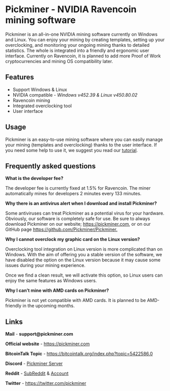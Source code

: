 <h1>Pickminer - NVIDIA Ravencoin mining software</h1>

<p>Pickminer is an all-in-one NVIDIA mining software currently on Windows and Linux. You can enjoy your mining by creating templates, setting up your overclocking, and monitoring your ongoing mining thanks to detailed statistics. The whole is integrated into a friendly and ergonomic user interface. Currently on Ravencoin, it is planned to add more Proof of Work cryptocurrencies and mining OS compatibility later.</p>

<h2>Features</h2>

<ul>
  <li>Support Windows & Linux</li>
  <li>NVIDIA compatible - <i>Windows v452.39 & Linux v450.80.02</i></li>
  <li>Ravencoin mining</li>
  <li>Integrated overclocking tool</li>
  <li>User interface</li>
</ul>

<h2>Usage</h2>

<p>Pickminer is an easy-to-use mining software where you can easily manage your mining (templates and overclocking) thanks to the user interface. If you need some help to use it, we suggest you read our <a href="https://pickminer.com/blog/set-up-your-mining-with-pickminer/">tutorial</a>.</p>

<h2>Frequently asked questions</h2>

<div><b>What is the developer fee?</b><p>The developer fee is currently fixed at 1.5% for Ravencoin. The miner automatically mines for developers 2 minutes every 133 minutes.</p></div>
<div><b>Why there is an antivirus alert when I download and install Pickminer?</b><p>Some antiviruses can treat Pickminer as a potential virus for your hardware. Obviously, our software is completely safe for use. Be sure to always download Pickminer on our website; <a href="https://pickminer.com">https://pickminer.com</a>, or on our GitHub page <a href="https://github.com/Pickminer/Pickminer/releases">https://github.com/Pickminer/Pickminer.</a></p></div>
<div><b>Why I cannot overclock my graphic card on the Linux version?</b><p>Overclocking tool integration on Linux version is more complicated than on Windows. With the aim of offering you a stable version of the software, we have disabled the option on the Linux version because it may cause some issues during your mining experience.

Once we find a clean result, we will activate this option, so Linux users can enjoy the same features as Windows users.
</p></div>
<div><b>Why I can’t mine with AMD cards on Pickminer?</b><p>Pickminer is not yet compatible with AMD cards. It is planned to be AMD-friendly in the upcoming months.</p></div>


<h2>Links</h2>
<div>
  <p><b>Mail</b> - <b>support@pickminer.com</b></p>
  <p><b>Official website</b> - <a href="https://pickminer.com">https://pickminer.com</a></p>
  <p><b>BitcoinTalk Topic</b> - <a href="https://bitcointalk.org/index.php?topic=5422586.0">https://bitcointalk.org/index.php?topic=5422586.0</a></p>
  <p><b>Discord</b> - <a href="https://discord.gg/VUNGF8r9BS">Pickminer Server</a></p>
  <p><b>Reddit</b> - <a href="https://www.reddit.com/r/pickminer/">SubReddit</a> & <a href="https://www.reddit.com/user/pickminermining/">Account</a></p>
  <p><b>Twitter</b> - <a href="https://twitter.com/pickminer">https://twitter.com/pickminer</a></p>
</div>
